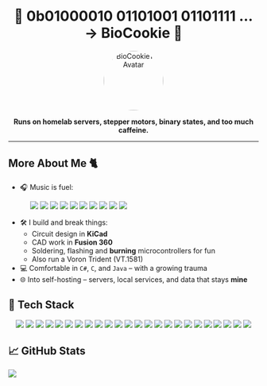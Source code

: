 <h1 align="center">👾 0b01000010 01101001 01101111 ... → BioCookie 👾</h1>



<p align="center">
  <img src="https://avatars.githubusercontent.com/u/63932294?v=4" width="120" alt="BioCookieYT Avatar" style="border-radius:50%">
</p>

<p align="center">
  <strong>Runs on homelab servers, stepper motors, binary states, and too much caffeine.</strong>
</p>



---

## More About Me 🐈
- 🎧 Music is fuel:
  <p align="left" style="margin-left: 20px;">
  <img src="https://img.shields.io/badge/Rammstein-black?style=flat&logoColor=white" />
  <img src="https://img.shields.io/badge/Linkin%20Park-slategray?style=flat&logoColor=white" />
  <img src="https://img.shields.io/badge/Hanabie-purple?style=flat&logoColor=white" />
  <img src="https://img.shields.io/badge/Babymetal-crimson?style=flat&logoColor=white" />
  <img src="https://img.shields.io/badge/Slipknot-darkred?style=flat&logoColor=white" />
  <img src="https://img.shields.io/badge/Korn-8B0000?style=flat&logoColor=white" />
  <img src="https://img.shields.io/badge/Limp%20Bizkit-0033AA?style=flat&logoColor=white" />
  <img src="https://img.shields.io/badge/System%20of%20a%20Down-maroon?style=flat&logoColor=white" />
  <img src="https://img.shields.io/badge/Slaughter%20to%20Prevail-1a1a1a?style=flat&logoColor=white" />
  <img src="https://img.shields.io/badge/Alex%20Terrible-2e2e2e?style=flat" />
</p>

- 🛠️ I build and break things:
  - Circuit design in **KiCad**  
  - CAD work in **Fusion 360** 
  - Soldering, flashing and **burning** microcontrollers for fun
  - Also run a Voron Trident (VT.1581) 
- 💻 Comfortable in `C#`, `C`, and `Java` – with a growing trauma
- 🌐 Into self-hosting – servers, local services, and data that stays **mine**




## 🧰 Tech Stack

<p align="center">
  <img src="https://img.shields.io/badge/Printer-Voron%20Trident-ff69b4" />
  <img src="https://img.shields.io/badge/C-blue?style=flat&logo=c&logoColor=white" />
  <img src="https://img.shields.io/badge/C%23-239120?style=flat&logo=csharp&logoColor=white" />
  <img src="https://img.shields.io/badge/Java-ED8B00?style=flat&logo=openjdk&logoColor=white" />
  <img src="https://img.shields.io/badge/.NET-5C2D91?style=flat&logo=.net&logoColor=white" />

  <img src="https://img.shields.io/badge/Git-F05033?style=flat&logo=git&logoColor=white" />
  <img src="https://img.shields.io/badge/GitHub-181717?style=flat&logo=github&logoColor=white" />
  <img src="https://img.shields.io/badge/GitLab-330F63?style=flat&logo=gitlab&logoColor=white" />
  <img src="https://img.shields.io/badge/Windows%20Terminal-4D4D4D?style=flat&logo=windows-terminal&logoColor=white" />
  <img src="https://img.shields.io/badge/Postman-FF6C37?style=flat&logo=postman&logoColor=white" />
  <img src="https://img.shields.io/badge/Docker-2496ED?style=flat&logo=docker&logoColor=white" />
  <img src="https://img.shields.io/badge/Cloudflare-F38020?style=flat&logo=cloudflare&logoColor=white" />
  <img src="https://img.shields.io/badge/Trello-026AA7?style=flat&logo=trello&logoColor=white" />

  <img src="https://img.shields.io/badge/Arduino-00979D?style=flat&logo=arduino&logoColor=white" />
  <img src="https://img.shields.io/badge/PlatformIO-222222?style=flat&logo=platformio&logoColor=f5822a" />
  <img src="https://img.shields.io/badge/Home%20Assistant-41BDF5?style=flat&logo=home-assistant&logoColor=white" />
  <img src="https://img.shields.io/badge/Pi--hole-96060C?style=flat&logo=pi-hole&logoColor=white" />
  <img src="https://img.shields.io/badge/Raspberry%20Pi-C51A4A?style=flat&logo=raspberry-pi&logoColor=white" />
  <img src="https://img.shields.io/badge/Cisco-049FD9?style=flat&logo=cisco&logoColor=black" />

  <img src="https://img.shields.io/badge/AMD-000000?style=flat&logo=amd&logoColor=white" />
  <img src="https://img.shields.io/badge/NVIDIA-76B900?style=flat&logo=nvidia&logoColor=white" />
  <img src="https://img.shields.io/badge/Epic%20Games-313131?style=flat&logo=epicgames&logoColor=white" />
  <img src="https://img.shields.io/badge/Steam-000000?style=flat&logo=steam&logoColor=white" />
  <img src="https://img.shields.io/badge/Unity-000000?style=flat&logo=unity&logoColor=white" />
</p>


## 📈 GitHub Stats
![](http://github-profile-summary-cards.vercel.app/api/cards/profile-details?username=BioCookieYT&theme=dark)

